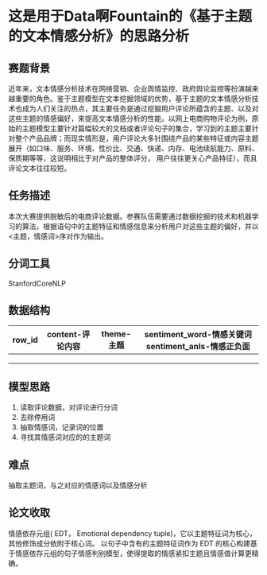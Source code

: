 # 这是用于Data啊Fountain的《基于主题的文本情感分析》的思路分析

## 赛题背景
近年来，文本情感分析技术在网络营销、企业舆情监控、政府舆论监控等扮演越来越重要的角色。鉴于主题模型在文本挖掘领域的优势，基于主题的文本情感分析技术也成为人们关注的热点，其主要任务是通过挖掘用户评论所蕴含的主题、以及对这些主题的情感偏好，来提高文本情感分析的性能。以网上电商购物评论为例，原始的主题模型主要针对篇幅较大的文档或者评论句子的集合，学习到的主题主要针对整个产品品牌；而现实情形是，用户评论大多针围绕产品的某些特征或内容主题展开（如口味、服务、环境、性价比、交通、快递、内存、电池续航能力、原料、保质期等等，这说明相比于对产品的整体评分， 用户往往更关心产品特征），而且评论文本往往较短。
## 任务描述
本次大赛提供脱敏后的电商评论数据。参赛队伍需要通过数据挖掘的技术和机器学习的算法，根据语句中的主题特征和情感信息来分析用户对这些主题的偏好，并以<主题，情感词>序对作为输出。
## 分词工具
StanfordCoreNLP

## 数据结构
| row_id | content-评论内容 | theme-主题 | sentiment_word-情感关键词	sentiment_anls-情感正负面 |
| ---- | ---- | ---- | --- |
||||
||||
||||


## 模型思路
1. 读取评论数据，对评论进行分词
2. 去除停用词
3. 抽取情感词，记录词的位置
4. 寻找其情感词对应的的主题词


## 难点
抽取主题词，与之对应的情感词以及情感分析


## 论文收取
情感依存元组( EDT， Emotional dependency tuple)，它以主题特征词为核心，其他修饰成分依附于核心词。
以句子中含有的主题特征词作为 EDT 的核心构建基于情感依存元组的句子情感判别模型，使得提取的情感紧扣主题且情感值计算更精确。
